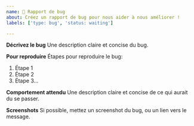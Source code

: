 ```yaml
---
name: 🐞 Rapport de bug
about: Créez un rapport de bug pour nous aider à nous améliorer !
labels: ['type: bug', 'status: waiting']

---
```


**Décrivez le bug**
Une description claire et concise du bug.

**Pour reproduire**
Étapes pour reproduire le bug:
1. Étape 1
2. Étape 2
3. Étape 3...

**Comportement attendu**
Une description claire et concise de ce qui aurait du se passer.

**Screenshots**
Si possible, mettez un screenshot du bug, ou un lien vers le message.
